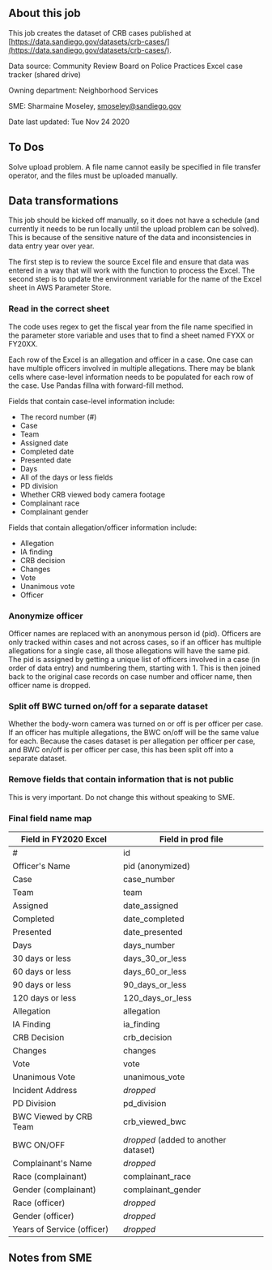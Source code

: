 ## About this job

This job creates the dataset of CRB cases published at [https://data.sandiego.gov/datasets/crb-cases/](https://data.sandiego.gov/datasets/crb-cases/).

Data source: Community Review Board on Police Practices Excel case tracker (shared drive)

Owning department: Neighborhood Services

SME: Sharmaine Moseley, smoseley@sandiego.gov

Date last updated: Tue Nov 24 2020

## To Dos

Solve upload problem. A file name cannot easily be specified in file transfer operator, and the files must be uploaded manually.

## Data transformations

This job should be kicked off manually, so it does not have a schedule (and currently it needs to be run locally until the upload problem can be solved). This is because of the sensitive nature of the data and inconsistencies in data entry year over year.

The first step is to review the source Excel file and ensure that data was entered in a way that will work with the function to process the Excel. The second step is to update the environment variable for the name of the Excel sheet in AWS Parameter Store.

### Read in the correct sheet

The code uses regex to get the fiscal year from the file name specified in the parameter store variable and uses that to find a sheet named FYXX or FY20XX.

Each row of the Excel is an allegation and officer in a case. One case can have multiple officers involved in multiple allegations. There may be blank cells where case-level information needs to be populated for each row of the case. Use Pandas fillna with forward-fill method.

Fields that contain case-level information include:

- The record number (#)
- Case
- Team
- Assigned date
- Completed date
- Presented date
- Days
- All of the days or less fields
- PD division
- Whether CRB viewed body camera footage
- Complainant race
- Complainant gender

Fields that contain allegation/officer information include:

- Allegation
- IA finding
- CRB decision
- Changes
- Vote
- Unanimous vote
- Officer

### Anonymize officer

Officer names are replaced with an anonymous person id (pid). Officers are only tracked within cases and not across cases, so if an officer has multiple allegations for a single case, all those allegations will have the same pid. The pid is assigned by getting a unique list of officers involved in a case (in order of data entry) and numbering them, starting with 1. This is then joined back to the original case records on case number and officer name, then officer name is dropped.

### Split off BWC turned on/off for a separate dataset

Whether the body-worn camera was turned on or off is per officer per case. If an officer has multiple allegations, the BWC on/off will be the same value for each. Because the cases dataset is per allegation per officer per case, and BWC on/off is per officer per case, this has been split off into a separate dataset.

### Remove fields that contain information that is not public

This is very important. Do not change this without speaking to SME.

### Final field name map

| Field in FY2020 Excel | Field in prod file |
|-----------------------|--------------------|
| # | id |
| Officer's Name | pid (anonymized) |
| Case | case_number |
| Team | team |
| Assigned | date_assigned |
| Completed | date_completed |
| Presented | date_presented |
| Days | days_number |
| 30 days or less | days_30_or_less |
| 60 days or less | days_60_or_less |
| 90 days or less | 90_days_or_less |
| 120 days or less | 120_days_or_less |
| Allegation | allegation |
| IA Finding | ia_finding |
| CRB Decision | crb_decision |
| Changes | changes |
| Vote | vote |
| Unanimous Vote | unanimous_vote |
| Incident Address | *dropped* |
| PD Division | pd_division |
| BWC Viewed by CRB Team | crb_viewed_bwc |
| BWC ON/OFF | *dropped* (added to another dataset) |
| Complainant's Name | *dropped* |
| Race (complainant) | complainant_race |
| Gender (complainant) | complainant_gender |
| Race (officer) | *dropped* |
| Gender (officer) | *dropped* |
| Years of Service (officer) | *dropped* |

## Notes from SME


